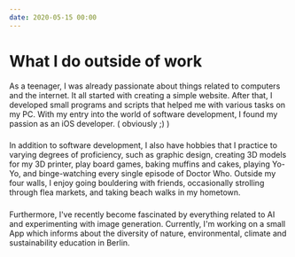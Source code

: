 ```yaml
---
date: 2020-05-15 00:00
---
```


# **What I do outside of work**

As a teenager, I was already passionate about things related to computers and the internet. It all started with creating a simple website. After that, I developed small programs and scripts that helped me with various tasks on my PC. With my entry into the world of software development, I found my passion as an iOS developer. ( obviously ;) )
### 
In addition to software development, I also have hobbies that I practice to varying degrees of proficiency, such as graphic design, creating 3D models for my 3D printer, play board games, baking muffins and cakes, playing Yo-Yo, and binge-watching every single episode of Doctor Who. Outside my four walls, I enjoy going bouldering with friends, occasionally strolling through flea markets, and taking beach walks in my hometown.
### 
Furthermore, I've recently become fascinated by everything related to AI and experimenting with image generation. Currently, I'm working on a small App which informs about the diversity of nature, environmental, climate and sustainability education in Berlin.
